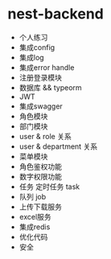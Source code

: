 # nest-backend
- 个人练习
- 集成config
- 集成log
- 集成error handle
- 注册登录模块
- 数据库 && typeorm
- JWT
- 集成swagger
- 角色模块
- 部门模块
- user & role 关系
- user & department 关系
- 菜单模块
- 角色鉴权功能
- 数字权限功能
- 任务 定时任务 task
- 队列 job
- 上传下载服务
- excel服务
- 集成redis
- 优化代码
- 安全